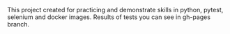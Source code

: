 This project created for practicing and demonstrate skills in python, pytest, selenium and docker images.
Results of tests you can see in gh-pages branch. 
